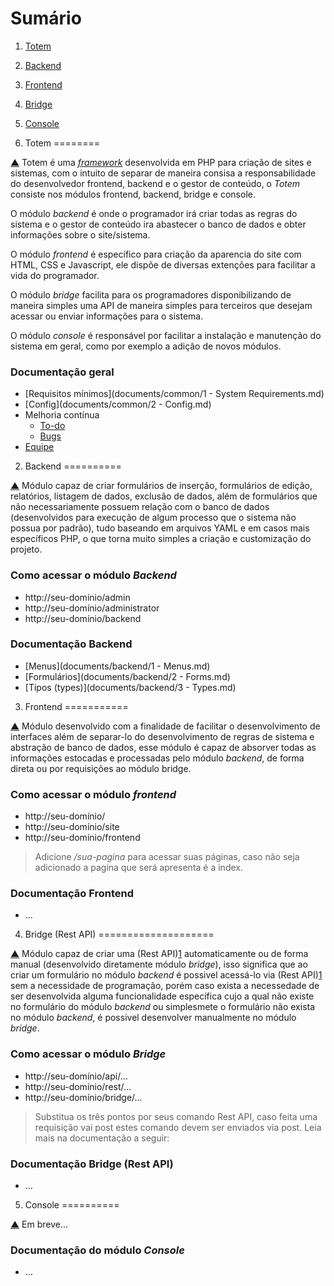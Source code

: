 Sumário                                                                                                                                    <a name="summary"></a>
=======

1. [Totem](#intro)
2. [Backend](#backend)
3. [Frontend](#frontend)
4. [Bridge](#bridge)
5. [Console](#console)


1. Totem                                                                                                                                   <a name="intro"></a>
========

[▲](#summary) Totem é uma [*framework*](http://pt.wikipedia.org/wiki/Framework) 
desenvolvida em PHP para criação de sites e sistemas, com o intuito de separar de 
maneira consisa a responsabilidade do desenvolvedor frontend, backend e o gestor 
de conteúdo, o *Totem* consiste nos módulos frontend, backend, bridge e console.

O módulo *backend* é onde o programador irá criar todas as regras do sistema e o 
gestor de conteúdo  ira abastecer o banco de dados e obter informações sobre o site/sistema.

O módulo *frontend* é específico para criação da aparencia do site com HTML, CSS 
e Javascript, ele dispõe de diversas extenções para facilitar a vida do programador.

O módulo *bridge* facilita para os programadores disponibilizando de maneira simples 
uma API de maneira simples para terceiros que desejam acessar ou enviar informações 
para o sistema.

O módulo *console* é responsável por facilitar a instalação e manutenção do sistema 
em geral, como por exemplo a adição de novos módulos.

### Documentação geral

- [Requisitos mínimos](documents/common/1 - System Requirements.md)
- [Config](documents/common/2 - Config.md)
- Melhoria contínua
    - [To-do](documents/common/todo.md)
    - [Bugs](documents/common/bugs.md)
- [Equipe](#documents/common/team.md)


2. Backend                                                                                                                                 <a name="backend"></a>
==========

[▲](#summary) Módulo capaz de criar formulários de inserção, formulários de edição, 
relatórios, listagem de dados, exclusão de dados, além de formulários que não necessariamente 
possuem relação com o banco de dados (desenvolvidos para execução de algum processo 
que o sistema não possua por padrão), tudo baseando em arquivos YAML e em casos mais 
específicos PHP, o que torna muito simples a criação e customização do projeto.

### Como acessar o módulo *Backend* 

- http://seu-domínio/admin
- http://seu-domínio/administrator
- http://seu-domínio/backend

### Documentação Backend

- [Menus](documents/backend/1 - Menus.md)
- [Formulários](documents/backend/2 - Forms.md)
- [Tipos (types)](documents/backend/3 - Types.md)


3. Frontend                                                                                                                                <a name="frontend"></a>
===========

[▲](#summary) Módulo desenvolvido com a finalidade de facilitar o desenvolvimento 
de interfaces além de separar-lo do desenvolvimento de regras de sistema e abstração 
de banco de dados, esse módulo é capaz de absorver todas as informações estocadas 
e processadas pelo módulo *backend*, de forma direta ou por requisições ao módulo 
bridge.

### Como acessar o módulo *frontend*

- http://seu-domínio/
- http://seu-domínio/site
- http://seu-domínio/frontend

> Adicione */sua-pagina* para acessar suas páginas, caso não seja adicionado a pagina 
> que será apresenta é a index.

### Documentação Frontend

- ...


4. Bridge (Rest API)                                                                                                                       <a name="bridge"></a>
====================

[▲](#summary) Módulo capaz de criar uma (Rest API)[1] automaticamente ou de forma manual 
(desenvolvido diretamente módulo *bridge*), isso significa que ao criar um formulário 
no módulo *backend* é possivel acessá-lo via (Rest API)[1] sem a necessidade de programação, 
porém caso exista a necessedade de ser desenvolvida alguma funcionalidade específica 
cujo a qual não existe no formulário do módulo *backend* ou simplesmete o formulário
não exista no módulo *backend*, é possivel desenvolver manualmente no módulo *bridge*.

[1]: http://pt.wikipedia.org/wiki/REST

### Como acessar o módulo *Bridge*

- http://seu-domínio/api/...
- http://seu-domínio/rest/...
- http://seu-domínio/bridge/...

> Substitua os três pontos por seus comando Rest API, caso feita uma requisição 
> vai post estes comando devem ser enviados via post. Leia mais na documentação 
> a seguir:

### Documentação Bridge (Rest API)

- ...


5. Console                                                                                                                                 <a name="console"></a>
==========

[▲](#summary) Em breve...

### Documentação do módulo *Console*

- ...
